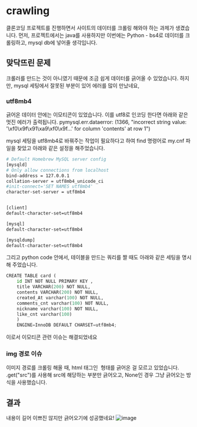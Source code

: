 # crawling

클론코딩 프로젝트를 진행하면서 사이트의 데이터를 크롤링 해와야 하는 과제가 생겼습니다.
먼저, 프로젝트에서는 java를 사용하지만 이번에는 Python - bs4로 데이터를 크롤링하고, mysql db에 넣어줄 생각입니다.

## 맞닥뜨린 문제
크롤러를 만드는 것이 아니였기 때문에 조금 쉽게 데이터를 긁어올 수 있었습니다.
하지만, mysql 세팅에서 잘못된 부분이 있어 에러를 많이 만났네요,

### utf8mb4
긁어온 데이터 안에는 이모티콘이 있었습니다.
이를 utf8로 인코딩 한다면 아래와 같은 멋진 에러가 출력됩니다.
pymysql.err.dataerror: (1366, "incorrect string value: '\\xf0\\x9f\\x91\\xa9\\xf0\\x9f...' for column 'contents' at row 1")

mysql 세팅을 utf8mb4로 바꿔주는 작업이 필요하다고 하여
find 명령어로 my.cnf 파일을 찾았고 아래와 같은 설정을 해주었습니다.

```bash
# Default Homebrew MySQL server config
[mysqld]
# Only allow connections from localhost
bind-address = 127.0.0.1
collation-server = utf8mb4_unicode_ci
#init-connect='SET NAMES utf8mb4'
character-set-server = utf8mb4


[client]
default-character-set=utf8mb4

[mysql]
default-character-set=utf8mb4

[mysqldump]
default-character-set=utf8mb4
```
그리고 python code 안에서, 테이블을 만드는 쿼리를 짤 때도 아래와 같은 세팅을 명시해 주었습니다.

```python
CREATE TABLE card (
    id INT NOT NULL PRIMARY KEY ,
    title VARCHAR(200) NOT NULL,
    contents VARCHAR(200) NOT NULL,
    created_At varchar(100) NOT NULL,
    comments_cnt varchar(100) NOT NULL,
    nickname varchar(100) NOT NULL,
    like_cnt varchar(100)
    )
    ENGINE=InnoDB DEFAULT CHARSET=utf8mb4;
```

이로서 이모티콘 관련 이슈는 해결되었네요

### img 경로 이슈
이미지 경로를 크롤링 해올 때, html 태그인 <img src> 형태를 긁어온 걸 모르고 있었습니다.
.get("src")를 사용해 src에 해당하는 부분만 긁어오고, None인 경우 그냥 긁어오는 방식을 사용했습니다.

## 결과
내용이 길어 이쁘진 않지만 긁어오기에 성공했네요!
![image](https://user-images.githubusercontent.com/53491653/113515822-b5fdef00-95b1-11eb-8959-4f455d0c43a7.png)



